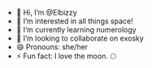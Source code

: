 - 👋 Hi, I’m @Elbizzy
- 👀 I’m interested in all things space!
- 🌱 I’m currently learning numerology
- 💞️ I’m looking to collaborate on exosky
- 😄 Pronouns: she/her
- ⚡ Fun fact: I love the moon. 🌕

<!---
Elbizzy/Elbizzy is a ✨ special ✨ repository because its `README.md` (this file) appears on your GitHub profile.
You can click the Preview link to take a look at your changes.
--->
